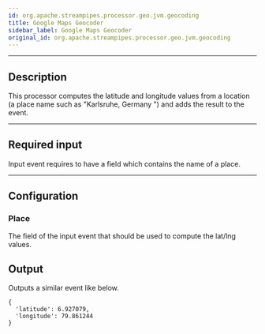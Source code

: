```yaml
---
id: org.apache.streampipes.processor.geo.jvm.geocoding
title: Google Maps Geocoder
sidebar_label: Google Maps Geocoder
original_id: org.apache.streampipes.processor.geo.jvm.geocoding
---
```


<!--
  ~ Licensed to the Apache Software Foundation (ASF) under one or more
  ~ contributor license agreements.  See the NOTICE file distributed with
  ~ this work for additional information regarding copyright ownership.
  ~ The ASF licenses this file to You under the Apache License, Version 2.0
  ~ (the "License"); you may not use this file except in compliance with
  ~ the License.  You may obtain a copy of the License at
  ~
  ~    http://www.apache.org/licenses/LICENSE-2.0
  ~
  ~ Unless required by applicable law or agreed to in writing, software
  ~ distributed under the License is distributed on an "AS IS" BASIS,
  ~ WITHOUT WARRANTIES OR CONDITIONS OF ANY KIND, either express or implied.
  ~ See the License for the specific language governing permissions and
  ~ limitations under the License.
  ~
  -->



<p align="center"> 
</p>

***

## Description

This processor computes the latitude and longitude values from a location (a place name such as "Karlsruhe, Germany
") and adds the result to the event.

***

## Required input

Input event requires to have a field which contains the name of a place.

***

## Configuration

### Place

The field of the input event that should be used to compute the lat/lng values.

## Output

Outputs a similar event like below.

```
{
  'latitude': 6.927079,
  'longitude': 79.861244  
}
```